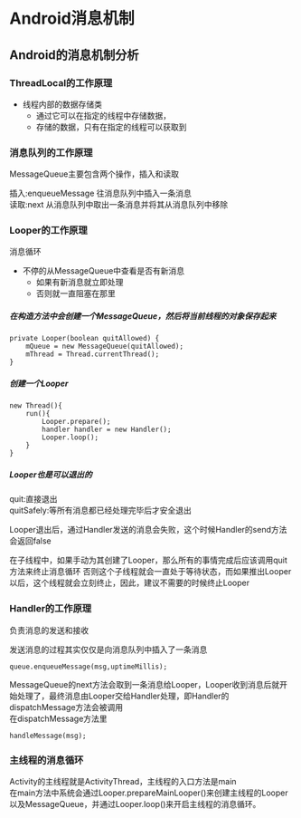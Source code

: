 # Android消息机制 #
## Android的消息机制分析 ##
### ThreadLocal的工作原理 ###


- 线程内部的数据存储类  
	- 通过它可以在指定的线程中存储数据，
	- 存储的数据，只有在指定的线程可以获取到

### 消息队列的工作原理 ###

MessageQueue主要包含两个操作，插入和读取  

插入:enqueueMessage 往消息队列中插入一条消息  
读取:next 从消息队列中取出一条消息并将其从消息队列中移除  

   
### Looper的工作原理 ###
消息循环  


- 不停的从MessageQueue中查看是否有新消息
	- 如果有新消息就立即处理
	- 否则就一直阻塞在那里


##### 在构造方法中会创建一个MessageQueue，然后将当前线程的对象保存起来
    private Looper(boolean quitAllowed) {
        mQueue = new MessageQueue(quitAllowed);
        mThread = Thread.currentThread();
    }

##### 创建一个Looper
	new Thread(){
		run(){
			Looper.prepare();
			handler handler = new Handler();
			Looper.loop();
		}
	}

##### Looper也是可以退出的
quit:直接退出  
quitSafely:等所有消息都已经处理完毕后才安全退出  

Looper退出后，通过Handler发送的消息会失败，这个时候Handler的send方法会返回false  

在子线程中，如果手动为其创建了Looper，那么所有的事情完成后应该调用quit方法来终止消息循环
否则这个子线程就会一直处于等待状态，而如果推出Looper以后，这个线程就会立刻终止，因此，建议不需要的时候终止Looper

### Handler的工作原理 ###
负责消息的发送和接收  

发送消息的过程其实仅仅是向消息队列中插入了一条消息

	queue.enqueueMessage(msg,uptimeMillis);

MessageQueue的next方法会取到一条消息给Looper，Looper收到消息后就开始处理了，最终消息由Looper交给Handler处理，即Handler的dispatchMessage方法会被调用  
在dispatchMessage方法里  

	handleMessage(msg);

### 主线程的消息循环 ###
Activity的主线程就是ActivityThread，主线程的入口方法是main  
在main方法中系统会通过Looper.prepareMainLooper()来创建主线程的Looper以及MessageQueue，并通过Looper.loop()来开启主线程的消息循环。  

